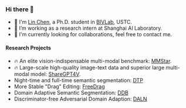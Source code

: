 ### Hi there 👋

- 🌱 I'm [Lin Chen](https://lin-chen.site/), a Ph.D. student in [BIVLab](https://bivlab123.github.io/), USTC.
- 🔭 I’m working as a research intern at Shanghai AI Laboratory.
- 💬 I'm currently looking for collaborations, feel free to contact me.

#### Research Projects
* 🔥 An elite vision-indispensable multi-modal benchmark: [MMStar](https://mmstar-benchmark.github.io/).
* 🔥 Large-scale high-quality image-text data and superior large multi-modal model: [ShareGPT4V](https://sharegpt4v.github.io/).
* Night-time and full-time semantic segmentation: [DTP](https://github.com/w1oves/DTP)
* More Stable "Drag" Editing: [FreeDrag](https://lin-chen.site/projects/freedrag/)
* Domain Adaptive Semantic Segmentation: [DDB](https://github.com/xiaoachen98/DDB)
* Discriminator-free Adversarial Domain Adaption: [DALN](https://github.com/xiaoachen98/DALN)

<!--
**xiaoachen98/xiaoachen98** is a ✨ _special_ ✨ repository because its `README.md` (this file) appears on your GitHub profile.

Here are some ideas to get you started:

- 🔭 I’m currently working on ...
- 🌱 I’m currently learning ...
- 👯 I’m looking to collaborate on ...
- 🤔 I’m looking for help with ...
- 💬 Ask me about ...
- 📫 How to reach me: ...
- 😄 Pronouns: ...
- ⚡ Fun fact: ...
-->
